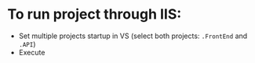 # To run project through IIS:

- Set multiple projects startup in VS (select both projects: `.FrontEnd` and `.API`)
- Execute
